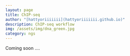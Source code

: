 ```yaml
---
layout: page
title: ChIP-seq
author: "[hattyoriiiiiii](hattyoriiiiiii.github.io)"
description: ChIP-seq workflow
img: /assets/img/dna_green.jpg
category: ngs
---
```


Coming soon ....